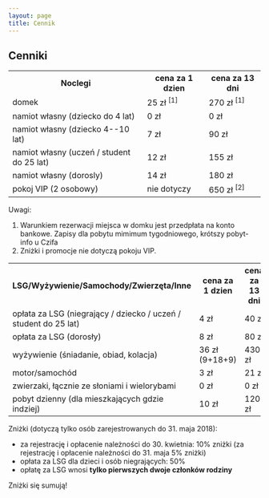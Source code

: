 ```yaml
---
layout: page
title: Cennik
---
```


## Cenniki

<table>

<tr>
<th>Noclegi</th>
<th>cena za 1 dzien</th>
<th>cena za 13 dni</th>
</tr>

<tr>
<td>domek</td>
<td>25 zł <sup>[1]</sup></td>
<td>270 zł <sup>[1]</sup></td>
</tr>

<tr>
<td>namiot własny (dziecko do 4 lat)</td>
<td>0 zł</td>
<td>0 zł</td>
</tr>

<tr>
<td>namiot własny (dziecko 4--10 lat)</td>
<td>7 zł</td>
<td>90 zł</td>
</tr>

<tr>
<td>namiot własny (uczeń / student do 25 lat)</td>
<td>12 zł</td>
<td>155 zł</td>
</tr>

<tr>
<td>namiot własny (dorosly)</td>
<td>14 zł</td>
<td>180 zł</td>
</tr>

<tr>
<td>pokoj VIP (2 osobowy)</td>
<td>nie dotyczy</td>
<td>650 zł <sup>[2]</sup></td>
</tr>

</table>

Uwagi:  
1. Warunkiem rezerwacji miejsca w domku jest przedpłata na konto bankowe. Zapisy dla pobytu mimimum tygodniowego, krótszy pobyt- info u Czifa
2. Zniżki i promocje nie dotyczą pokoju VIP.  

<table>

<tr>
<th>LSG/Wyżywienie/Samochody/Zwierzęta/Inne</th>
<th>cena za 1 dzien</th>
<th>cena za 13 dni</th>
</tr>

<tr>
<td>opłata za LSG (niegrający / dziecko / uczeń / student do 25 lat)</td>
<td>4 zł</td>
<td>40 zł</td>
</tr>

<tr>
<td>opłata za LSG (dorosły)</td>
<td>8 zł</td>
<td>80 zł</td>
</tr>

<tr>
<td>wyżywienie (śniadanie, obiad, kolacja)</td>
<td>36 zł (9+18+9)</td>
<td>430 zł</td>
</tr>

<tr>
<td>motor/samochód</td>
<td>3 zł</td>
<td>21 zł</td>
</tr>

<tr>
<td>zwierzaki, łącznie ze słoniami i wielorybami</td>
<td>0 zł</td>
<td>0 zł</td>
</tr>

<tr>
<td>pobyt dzienny (dla mieszkających gdzie indziej)</td>
<td>10 zł</td>
<td>120 zł</td>
</tr>

</table>
<!--
3. [Członkowie Polskiego Stowarzyszenia Go](http://psg.go.art.pl/lista_czlonkow) mają zniżkę **2 zł na dzień / 20 zł na całość**
-->

Zniżki (dotyczą tylko osób zarejestrowanych do 31. maja 2018):

- za rejestrację i opłacenie należności do 30. kwietnia: 10% zniżki (za rejestrację i opłacenie należności do 31. maja 5% zniżki)
- opłata za LSG dla dzieci i osób niegrających: 50%
- opłatę za LSG wnosi **tylko pierwszych dwoje członków rodziny**

Zniżki się sumują!
